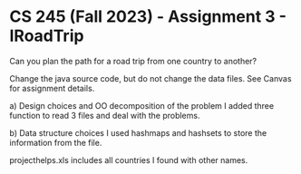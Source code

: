 # CS 245 (Fall 2023) - Assignment 3 - IRoadTrip

Can you plan the path for a road trip from one country to another?

Change the java source code, but do not change the data files. See Canvas for assignment details.

a) Design choices and OO decomposition of the problem
I added three function to read 3 files and deal with the problems.

b) Data structure choices
I used hashmaps and hashsets to store the information from the file.

projecthelps.xls includes all countries I found with other names.

